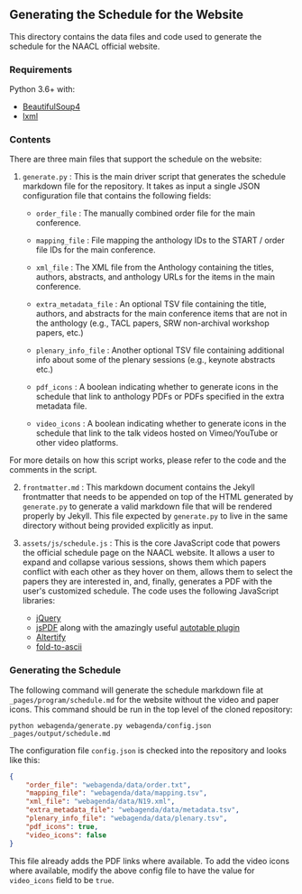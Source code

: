 ## Generating the Schedule for the Website

This directory contains the data files and code used to generate the schedule for the NAACL official website.

### Requirements

Python 3.6+ with:

- [BeautifulSoup4](https://pypi.org/project/beautifulsoup4/)
- [lxml](https://pypi.org/project/lxml/)

### Contents 

There are three main files that support the schedule on the website:

1. `generate.py` : This is the main driver script that generates the schedule markdown file for the repository. It takes as input a single JSON configuration file that contains the following fields:
    
    - `order_file` : The manually combined order file for the main conference.

    - `mapping_file` : File mapping the anthology IDs to the START / order file IDs for the main conference.

    - `xml_file` : The XML file from the Anthology containing the titles, authors, abstracts, and anthology URLs for the items in the main conference.

    - `extra_metadata_file` : An optional TSV file containing the title, authors, and abstracts for the main conference items that are not in the anthology (e.g., TACL papers, SRW non-archival workshop papers, etc.)
    
    - `plenary_info_file` : Another optional TSV file containing additional info about some of the plenary sessions (e.g., keynote abstracts etc.)

    - `pdf_icons` : A boolean indicating whether to generate icons in the schedule that link to anthology PDFs or PDFs specified in the extra metadata file.

    - `video_icons` : A boolean indicating whether to generate icons in the schedule that link to the talk videos hosted on Vimeo/YouTube or other video platforms.

For more details on how this script works, please refer to the code and the comments in the script.

2. `frontmatter.md` : This markdown document contains the Jekyll frontmatter that needs to be appended on top of the HTML generated by `generate.py` to generate a valid markdown file that will be rendered properly by Jekyll. This file expected by `generate.py` to live in the same directory without being provided explicitly as input.

3. `assets/js/schedule.js` : This is the core JavaScript code that powers the official schedule page on the NAACL website. It allows a user to expand and collapse various sessions, shows them which papers conflict with each other as they hover on them, allows them to select the papers they are interested in, and, finally, generates a PDF with the user's customized schedule. The code uses the following JavaScript libraries:
    - [jQuery](https://jquery.com)
    - [jsPDF](https://parall.ax/products/jspdf) along with the amazingly useful [autotable plugin](https://github.com/simonbengtsson/jsPDF-AutoTable)
    - [Altertify](https://alertifyjs.com)
    - [fold-to-ascii](https://github.com/mplatt/fold-to-ascii)

### Generating the Schedule

The following command will generate the schedule markdown file at `_pages/program/schedule.md` for the website without the video and paper icons. This command should be run in the top level of the cloned repository:

```
python webagenda/generate.py webagenda/config.json _pages/output/schedule.md
```

The configuration file `config.json` is checked into the repository and looks like this:

```json
{
    "order_file": "webagenda/data/order.txt",
    "mapping_file": "webagenda/data/mapping.tsv",
    "xml_file": "webagenda/data/N19.xml",
    "extra_metadata_file": "webagenda/data/metadata.tsv",
    "plenary_info_file": "webagenda/data/plenary.tsv",
    "pdf_icons": true,
    "video_icons": false
}
```

This file already adds the PDF links where available. To add the video icons where available, modify the above config file to have the value for `video_icons` field to be `true`. 
